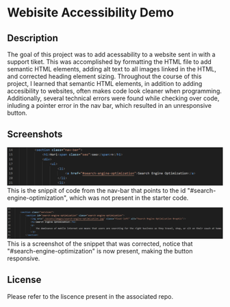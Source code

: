 # Webisite Accessibility Demo

## Description

The goal of this project was to add acessability to a website sent in with a support tiket. This was accomplished by formatting the HTML file to add semantic HTML elements, adding alt text to all images linked in the HTML, and corrected heading element sizing. Throughout the course of this project, I learned that semantic HTML elements, in addition to adding accesibility to websites, often makes code look cleaner when programming. Additionally, several technical errors were found while checking over code, inluding a pointer error in the nav bar, which resulted in an unresponsive button.

## Screenshots

![Image of nav bar id tag](assets/images/pointer_error.png)
This is the snippit of code from the nav-bar that points to the id "#search-engine-optimization", which was not present in the starter code.

![Image of fixed id](assets/images/pointer_error1.png)
This is a screenshot of the snippet that was corrected, notice that "#search-engine-optimization" is now present, making the button responsive.

## License

Please refer to the liscence present in the associated repo.
